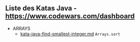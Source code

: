 ## Liste des Katas Java - https://www.codewars.com/dashboard

* ARRAYS
  * [kata-java-find-smallest-integer.md](kata-java-find-smallest-integer.md) `Arrays.sort`
